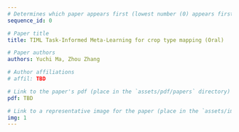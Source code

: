 ```yaml
---
# Determines which paper appears first (lowest number (0) appears first)
sequence_id: 0

# Paper title
title: TIML Task-Informed Meta-Learning for crop type mapping (Oral)

# Paper authors
authors: Yuchi Ma, Zhou Zhang

# Author affiliations
# affil: TBD

# Link to the paper's pdf (place in the `assets/pdf/papers` directory)
pdf: TBD

# Link to a representative image for the paper (place in the `assets/img/papers` directory)
img: 1
---
```

